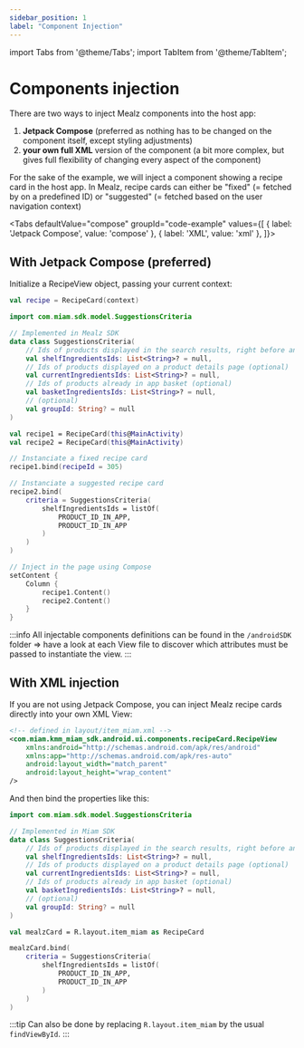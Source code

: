 ```yaml
---
sidebar_position: 1
label: "Component Injection"
---
```


import Tabs from '@theme/Tabs';
import TabItem from '@theme/TabItem';

# Components injection

There are two ways to inject Mealz components into the host app:

1. **Jetpack Compose** (preferred as nothing has to be changed on the component itself, except styling adjustments)
2. **your own full XML** version of the component (a bit more complex, but gives full flexibility of changing every aspect of the component)

For the sake of the example, we will inject a component showing a recipe card in the host app.
In Mealz, recipe cards can either be "fixed" (= fetched by on a predefined ID) or "suggested" (= fetched based on the user navigation context)

<Tabs
defaultValue="compose"
groupId="code-example"
values={[
{ label: 'Jetpack Compose', value: 'compose' },
{ label: 'XML', value: 'xml' },
]}>

<TabItem value="compose">

## With Jetpack Compose (preferred)

Initialize a RecipeView object, passing your current context:

```kotlin
val recipe = RecipeCard(context)
```

```kotlin
import com.miam.sdk.model.SuggestionsCriteria

// Implemented in Mealz SDK
data class SuggestionsCriteria(
    // Ids of products displayed in the search results, right before and after the recipe card
    val shelfIngredientsIds: List<String>? = null,
    // Ids of products displayed on a product details page (optional)
    val currentIngredientsIds: List<String>? = null,
    // Ids of products already in app basket (optional)
    val basketIngredientsIds: List<String>? = null,
    // (optional)
    val groupId: String? = null
)

val recipe1 = RecipeCard(this@MainActivity)
val recipe2 = RecipeCard(this@MainActivity)

// Instanciate a fixed recipe card
recipe1.bind(recipeId = 305)

// Instanciate a suggested recipe card
recipe2.bind(
    criteria = SuggestionsCriteria(
        shelfIngredientsIds = listOf(
            PRODUCT_ID_IN_APP,
            PRODUCT_ID_IN_APP
        )
    )
)

// Inject in the page using Compose
setContent {
    Column {
        recipe1.Content()
        recipe2.Content()
    }
}
```

:::info
All injectable components definitions can be found in the `/androidSDK` folder 
=> have a look at each View file to discover which attributes must be passed to instantiate the view.
:::

</TabItem>
<TabItem value="xml">

## With XML injection

If you are not using Jetpack Compose, you can inject Mealz recipe cards directly into your own XML View:

```xml
<!-- defined in layout/item_miam.xml -->
<com.miam.kmm_miam_sdk.android.ui.components.recipeCard.RecipeView
    xmlns:android="http://schemas.android.com/apk/res/android"
    xmlns:app="http://schemas.android.com/apk/res-auto" 
    android:layout_width="match_parent"
    android:layout_height="wrap_content" 
/>
```

And then bind the properties like this:

```kotlin
import com.miam.sdk.model.SuggestionsCriteria

// Implemented in Miam SDK
data class SuggestionsCriteria(
    // Ids of products displayed in the search results, right before and after the recipe card
    val shelfIngredientsIds: List<String>? = null,
    // Ids of products displayed on a product details page (optional)
    val currentIngredientsIds: List<String>? = null,
    // Ids of products already in app basket (optional)
    val basketIngredientsIds: List<String>? = null,
    // (optional)
    val groupId: String? = null
)

val mealzCard = R.layout.item_miam as RecipeCard

mealzCard.bind(
    criteria = SuggestionsCriteria(
        shelfIngredientsIds = listOf(
            PRODUCT_ID_IN_APP,
            PRODUCT_ID_IN_APP
        )
    )
)
```
:::tip
Can also be done by replacing `R.layout.item_miam` by the usual `findViewById`.
:::

</TabItem>
</Tabs>